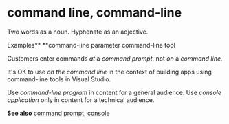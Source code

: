 # command line, command-line

Two words as a noun. Hyphenate as an adjective.

Examples**
**command-line parameter 
command-line tool

Customers enter commands *at* a *command prompt*, not *on* a *command line.*

It's OK to use *on the command line* in the context of building apps using command-line tools in Visual Studio.

Use *command-line program* in content for a general audience. Use *console application* only in content for a technical audience. 

**See also** [command prompt](https://worldready.cloudapp.net/Styleguide/Read?id=2700&topicid=33562), [console](https://worldready.cloudapp.net/Styleguide/Read?id=2700&topicid=33563)
